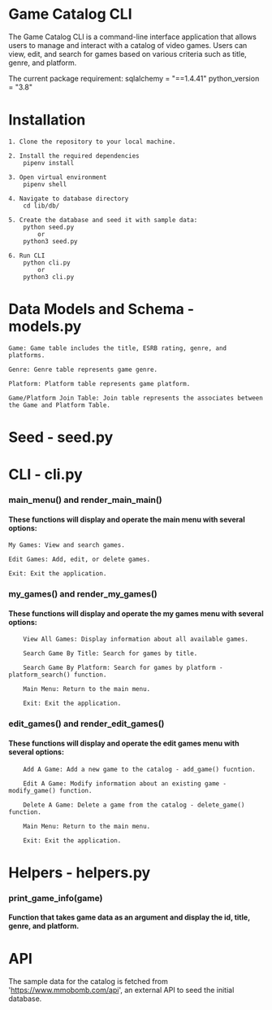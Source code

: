 # Game Catalog CLI

The Game Catalog CLI is a command-line interface application that allows users to manage and interact with a catalog of video games. Users can view, edit, and search for games based on various criteria such as title, genre, and platform.

The current package requirement:
sqlalchemy = "==1.4.41"
python_version = "3.8"

# Installation

    1. Clone the repository to your local machine.

    2. Install the required dependencies
        pipenv install

    3. Open virtual environment
        pipenv shell

    4. Navigate to database directory
        cd lib/db/

    5. Create the database and seed it with sample data:
        python seed.py
            or
        python3 seed.py

    6. Run CLI
        python cli.py
            or
        python3 cli.py

# Data Models and Schema - models.py

    Game: Game table includes the title, ESRB rating, genre, and platforms.

    Genre: Genre table represents game genre.

    Platform: Platform table represents game platform.

    Game/Platform Join Table: Join table represents the associates between the Game and Platform Table.

# Seed - seed.py

# CLI - cli.py

<h3>main_menu() and render_main_main()</h3> 
<h4>These functions will display and operate the main menu with several options:</h4>

    My Games: View and search games.

    Edit Games: Add, edit, or delete games.

    Exit: Exit the application.

<h3>my_games() and render_my_games()</h3>
<h4>These functions will display and operate the my games menu with several options:</h4>

        View All Games: Display information about all available games.

        Search Game By Title: Search for games by title.

        Search Game By Platform: Search for games by platform - platform_search() function.

        Main Menu: Return to the main menu.

        Exit: Exit the application.

<h3>edit_games() and render_edit_games()</h3>
<h4>These functions will display and operate the edit games menu with several options:</h4>

        Add A Game: Add a new game to the catalog - add_game() fucntion.

        Edit A Game: Modify information about an existing game - modify_game() function.

        Delete A Game: Delete a game from the catalog - delete_game() function.

        Main Menu: Return to the main menu.

        Exit: Exit the application.

# Helpers - helpers.py

<h3>print_game_info(game)</h3> 
<h4>Function that takes game data as an argument and display the id, title, genre, and platform.</h4>

# API

The sample data for the catalog is fetched from 'https://www.mmobomb.com/api', an external API to seed the initial database.
